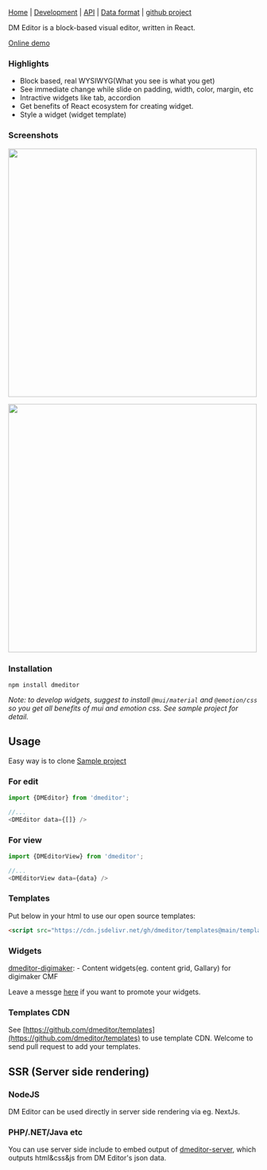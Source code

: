 
[Home](/) | [Development](/development) | [API](/api) | [Data format](/data-format) | [github project](https://github.com/dmeditor/dmeditor)

DM Editor is a block-based visual editor, written in React.

[Online demo](https://demo.dmeditor.io/editor?d=demo)

### Highlights
- Block based, real WYSIWYG(What you see is what you get)
- See immediate change while slide on padding, width, color, margin, etc
- Intractive widgets like tab, accordion
- Get benefits of React ecosystem for creating widget.
- Style a widget (widget template)

### Screenshots

<a href="https://www.digimaker.com/var/images/w/wzz/upload-2038061186-screen1.png"><img width="500px" src="https://www.digimaker.com/var/images/w/wzz/upload-2038061186-screen1.png" /></a>

<a href="https://www.digimaker.com/var/images/l/loe/upload-103887251-screen2.png"><img width="500px" src="https://www.digimaker.com/var/images/l/loe/upload-103887251-screen2.png" /></a>

### Installation

```
npm install dmeditor
```
*Note: to develop widgets, suggest to install `@mui/material` and `@emotion/css` so you get all benefits of mui and emotion css. See sample project for detail.*
## Usage
Easy way is to clone [Sample project](https://github.com/dmeditor/dmeditor-sample)

### For edit
```typescript
import {DMEditor} from 'dmeditor';

//...
<DMEditor data={[]} />
```

### For view
```typescript
import {DMEditorView} from 'dmeditor';

//...
<DMEditorView data={data} />
```

### Templates
Put below in your html to use our open source templates:

```html
<script src="https://cdn.jsdelivr.net/gh/dmeditor/templates@main/templates.js"></script>
```

### Widgets
[dmeditor-digimaker](https://github.com/digimakergo/dmeditor-digimaker/):  - Content widgets(eg. content grid, Gallary) for digimaker CMF

Leave a messge [here](https://github.com/dmeditor/dmeditor/issues/1) if you want to promote your widgets.


### Templates CDN
See [https://github.com/dmeditor/templates](https://github.com/dmeditor/templates) to use template CDN. Welcome to send pull request to add your templates.


## SSR (Server side rendering)
### NodeJS
DM Editor can be used directly in server side rendering via eg. NextJs. 

### PHP/.NET/Java etc
You can use server side include to embed output of [dmeditor-server](https://github.com/dmeditor/dmeditor-server), which outputs html&css&js from DM Editor's json data.

